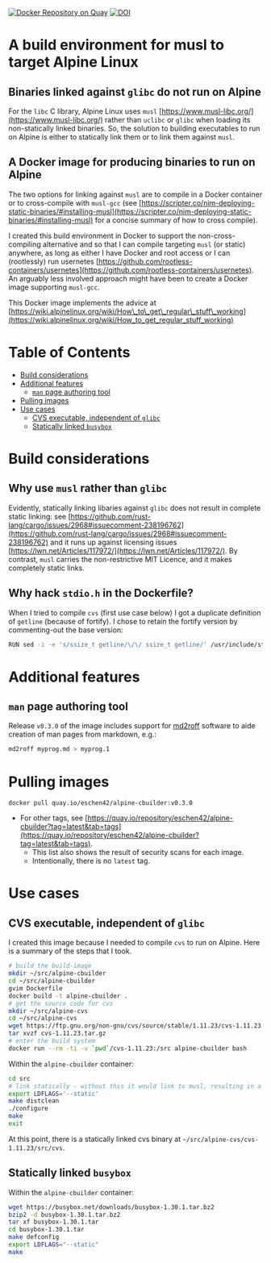 [![Docker Repository on Quay](https://quay.io/repository/eschen42/alpine-cbuilder/status "Docker Repository on Quay")](https://quay.io/repository/eschen42/alpine-cbuilder)
[![DOI](https://zenodo.org/badge/doi/10.5281/zenodo.2656635.svg)](https://doi.org/10.5281/zenodo.2656635)

# A build environment for musl to target Alpine Linux

## Binaries linked against `glibc` do not run on Alpine

For the `libc` C library, Alpine Linux uses `musl` [https://www.musl-libc.org/](https://www.musl-libc.org/) rather than `uclibc` or `glibc` when loading its non-statically linked binaries.
So, the solution to building executables to run on Alpine is either to statically link them or to link them against `musl`.

## A Docker image for producing binaries to run on Alpine

The two options for linking against `musl` are to compile in a Docker container or to cross-compile with `musl-gcc` (see [https://scripter.co/nim-deploying-static-binaries/#installing-musl](https://scripter.co/nim-deploying-static-binaries/#installing-musl) for a concise summary of how to cross compile).

I created this build environment in Docker to support the non-cross-compiling alternative and so that I can compile targeting `musl` (or static) anywhere, as long as either I have Docker and root access or I can (rootlessly) run usernetes [https://github.com/rootless-containers/usernetes](https://github.com/rootless-containers/usernetes).  An arguably less involved approach might have been to create a Docker image supporting `musl-gcc`.

This Docker image implements the advice at [https://wiki.alpinelinux.org/wiki/How\_to\_get\_regular\_stuff\_working](https://wiki.alpinelinux.org/wiki/How_to_get_regular_stuff_working)

# Table of Contents <a name="toc" />

- [Build considerations](#build-considerations)
- [Additional features](#additional-features)
  - [`man` page authoring tool](#man-page-authoring-tool)
- [Pulling images](#pulling-images)
- [Use cases](#use-cases)
  - [CVS executable, independent of `glibc`](#cvs-executable-independent-of-glibc)
  - [Statically linked `busybox`](#statically-linked-busybox)

# Build considerations

## Why use `musl` rather than `glibc`

Evidently, statically linking libaries against `glibc` does not result in complete static linking: see [https://github.com/rust-lang/cargo/issues/2968#issuecomment-238196762](https://github.com/rust-lang/cargo/issues/2968#issuecomment-238196762) and it runs up against licensing issues [https://lwn.net/Articles/117972/](https://lwn.net/Articles/117972/).  By contrast, `musl` carries the non-restrictive MIT Licence, and it makes completely static links.

## Why hack `stdio.h` in the Dockerfile?

When I tried to compile `cvs` (first use case below) I got a duplicate definition of `getline` (because of fortify).  I chose to retain the fortify version by commenting-out the base version:

```bash
RUN sed -i -e 's/ssize_t getline/\/\/ ssize_t getline/' /usr/include/stdio.h
```

# Additional features

## `man` page authoring tool

Release `v0.3.0` of the image includes support for [md2roff](https://github.com/nereusx/md2roff) software to aide creation of man pages from markdown, e.g.:
```bash
md2roff myprog.md > myprog.1
```

# Pulling images

`docker pull quay.io/eschen42/alpine-cbuilder:v0.3.0`
- For other tags, see [https://quay.io/repository/eschen42/alpine-cbuilder?tag=latest&tab=tags](https://quay.io/repository/eschen42/alpine-cbuilder?tag=latest&tab=tags).
  - This list also shows the result of security scans for each image.
  - Intentionally, there is no `latest` tag.

# Use cases

## CVS executable, independent of `glibc`

I created this image because I needed to compile `cvs` to run on Alpine.  Here is a summary of the steps that I took.

```bash
# build the build-image
mkdir ~/src/alpine-cbuilder
cd ~/src/alpine-cbuilder
gvim Dockerfile
docker build -t alpine-cbuilder .
# get the source code for cvs
mkdir ~/src/alpine-cvs
cd ~/src/alpine-cvs
wget https://ftp.gnu.org/non-gnu/cvs/source/stable/1.11.23/cvs-1.11.23.tar.gz
tar xvzf cvs-1.11.23.tar.gz
# enter the build system
docker run --rm -ti -v `pwd`/cvs-1.11.23:/src alpine-cbuilder bash
```

Within the `alpine-cbuilder` container:

```bash
cd src
# link statically - without this it would link to musl, resulting in a binary 25% smaller
export LDFLAGS='--static'
make distclean
./configure
make
exit
```

At this point, there is a statically linked cvs binary at `~/src/alpine-cvs/cvs-1.11.23/src/cvs`.

## Statically linked `busybox`

Within the `alpine-cbuilder` container:

```bash
wget https://busybox.net/downloads/busybox-1.30.1.tar.bz2
bzip2 -d busybox-1.30.1.tar.bz2
tar xf busybox-1.30.1.tar
cd busybox-1.30.1.tar
make defconfig
export LDFLAGS="--static"
make
```
